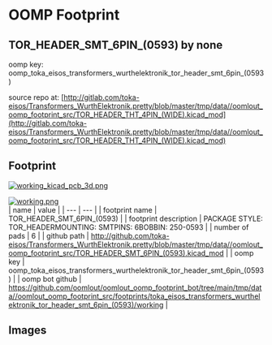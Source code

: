 # OOMP Footprint  
## TOR_HEADER_SMT_6PIN_(0593)  by none  
  
oomp key: oomp_toka_eisos_transformers_wurthelektronik_tor_header_smt_6pin_(0593)  
  
source repo at: [http://gitlab.com/toka-eisos/Transformers_WurthElektronik.pretty/blob/master/tmp/data//oomlout_oomp_footprint_src/TOR_HEADER_THT_4PIN_(WIDE).kicad_mod](http://gitlab.com/toka-eisos/Transformers_WurthElektronik.pretty/blob/master/tmp/data//oomlout_oomp_footprint_src/TOR_HEADER_THT_4PIN_(WIDE).kicad_mod)  
## Footprint  
  
[![working_kicad_pcb_3d.png](working_kicad_pcb_3d_600.png)](working_kicad_pcb_3d.png)  
  
[![working.png](working_600.png)](working.png)  
| name | value | 
| --- | --- | 
| footprint name | TOR_HEADER_SMT_6PIN_(0593) | 
| footprint description | PACKAGE STYLE: TOR_HEADERMOUNTING: SMTPINS: 6BOBBIN: 250-0593 | 
| number of pads | 6 | 
| github path | http://github.com/toka-eisos/Transformers_WurthElektronik.pretty/blob/master/tmp/data//oomlout_oomp_footprint_src/TOR_HEADER_SMT_6PIN_(0593).kicad_mod | 
| oomp key | oomp_toka_eisos_transformers_wurthelektronik_tor_header_smt_6pin_(0593) | 
| oomp bot github | https://github.com/oomlout/oomlout_oomp_footprint_bot/tree/main/tmp/data//oomlout_oomp_footprint_src/footprints/toka_eisos_transformers_wurthelektronik_tor_header_smt_6pin_(0593)/working | 
## Images  
